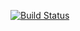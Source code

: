 [![Build Status](https://travis-ci.org/mnuman/rp2flasktaskr.svg)](https://travis-ci.org/mnuman/rp2flasktaskr)
